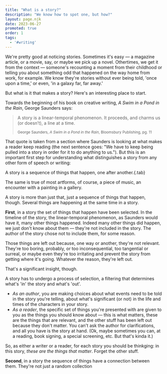 ```yaml
---
title: "What is a story?"
description: "We know how to spot one, but how?"
layout: page.njk
date: 2023-06-27
promoted: true
order: 1
tags:
  - '#writing'
---
```


We're pretty good at noticing stories. Sometimes it's easy — a magazine article, or a movie, say, or maybe we pick up a novel. Othertimes, we get it from the context — someone's recounting a moment from their childhood or telling you about something odd that happened on the way home from work, for example. We know they're stories without ever being told, 'once upon a time,' or even, 'in a galaxy far, far away.'

But what is it that makes a story? Here's an interesting place to start.

Towards the beginning of his book on creative writing, *A Swim in a Pond in the Rain*, George Saunders says:

> A story is a linear-temporal phenomenon. It proceeds, and charms us (or doesn’t), a line at a time.
> 
> <small>George Saunders, *A Swim in a Pond in the Rain*, Bloomsbury Publishing, pg. 11</small>

That quote is taken from a section where Saunders is looking at what makes a reader keep reading (the next sentence goes: "We have to keep being pulled into a story in order for it to do anything to us."). But this is an important first step for understanding what distinguishes a story from any other form of speech or writing:

A story is a sequence of things that happen, one after another.{.tab}

The same is true of most artforms, of course, a piece of music, an encounter with a painting in a gallery. 

A story is more than just that, just a sequence of things that happen, though. Several things are happening at the same time in a story.

**First**, in a story the set of things that happen have been selected. In the timeline of the story, the linear-temporal phenomenon, as Saunders would have it, many other things happened. Indeed many other things did happen, we just don't know about them — they're not included in the story. The author of the story chose not to include them, for some reason.

Those things are left out because, one way or another, they're not relevant. They're too boring, probably, or too inconsequential, too tangential or surreal, or maybe even they're too irritating and prevent the story from getting where it's going. Whatever the reason, they're left out.

That's a significant insight, though.

A story has to undergo a process of selection, a filtering that determines what's 'in' the story and what's 'out'. 

- *As an author*, you are making choices about what events need to be told in the story you're telling, about what's significant (or not) in the life and times of the characters in your story.
- *As a reader*, the specific set of things you're presented with are given to you as the things you should know about — this is what matters, these are the things that are relevant, and the other stuff has been left out because they don't matter. You can't ask the author for clarifications, and all you have is the story at hand. (Ok, maybe sometimes you can, at a reading, book signing, a special screening, etc. But that's kinda it.)

So, as either a writer or a reader, for each story you should be thinkging: in this story, *these are the things that matter*. Forget the other stuff.

**Second**, in a story the sequence of things have a connection between them. They're not just a random collection 
